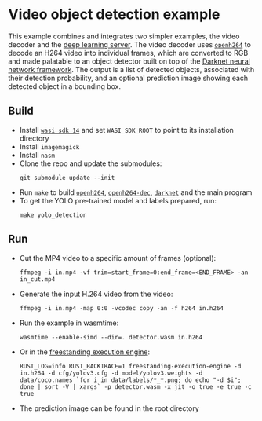 # Video object detection example

This example combines and integrates two simpler examples, the video decoder and the [deep learning server](https://github.com/veracruz-project/veracruz-examples/tree/main/deep-learning-server).
The video decoder uses [`openh264`](https://github.com/veracruz-project/openh264) to decode an H264 video into individual frames, which are converted to RGB and made palatable to an object detector built on top of the [Darknet neural network framework](https://github.com/veracruz-project/darknet). The output is a list of detected objects, associated with their detection probability, and an optional prediction image showing each detected object in a bounding box.

## Build
* Install [`wasi sdk 14`](https://github.com/WebAssembly/wasi-sdk) and set `WASI_SDK_ROOT` to point to its installation directory
* Install `imagemagick`
* Install `nasm`
* Clone the repo and update the submodules:
  ```
  git submodule update --init
  ```
* Run `make` to build [`openh264`](https://github.com/veracruz-project/openh264), [`openh264-dec`](https://github.com/veracruz-project/openh264-dec), [`darknet`](https://github.com/veracruz-project/darknet) and the main program
* To get the YOLO pre-trained model and labels prepared, run:
  ```
  make yolo_detection
  ```

## Run
* Cut the MP4 video to a specific amount of frames (optional):
  ```
  ffmpeg -i in.mp4 -vf trim=start_frame=0:end_frame=<END_FRAME> -an in_cut.mp4
  ```
* Generate the input H.264 video from the video:
  ```
  ffmpeg -i in.mp4 -map 0:0 -vcodec copy -an -f h264 in.h264
  ```
* Run the example in wasmtime:
  ```
  wasmtime --enable-simd --dir=. detector.wasm in.h264
  ```
* Or in the [freestanding execution engine](https://github.com/veracruz-project/veracruz/tree/main/sdk/freestanding-execution-engine):
  ```
  RUST_LOG=info RUST_BACKTRACE=1 freestanding-execution-engine -d in.h264 -d cfg/yolov3.cfg -d model/yolov3.weights -d data/coco.names `for i in data/labels/*_*.png; do echo "-d $i"; done | sort -V | xargs` -p detector.wasm -x jit -o true -e true -c true
  ```
* The prediction image can be found in the root directory

